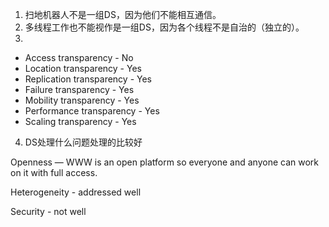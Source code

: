 1. 扫地机器人不是一组DS，因为他们不能相互通信。
2. 多线程工作也不能视作是一组DS，因为各个线程不是自治的（独立的）。
3. 
- Access transparency - No
- Location transparency - Yes
- Replication transparency - Yes
- Failure transparency - Yes
- Mobility transparency - Yes
- Performance transparency - Yes
- Scaling transparency - Yes

4. DS处理什么问题处理的比较好

Openness — WWW is an open platform so everyone and anyone can work on it with full access.

Heterogeneity -  addressed well

Security - not well